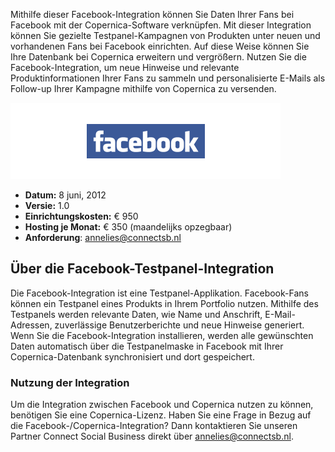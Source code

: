 Mithilfe dieser Facebook-Integration können Sie Daten Ihrer Fans bei
Facebook mit der Copernica-Software verknüpfen. Mit dieser Integration
können Sie gezielte Testpanel-Kampagnen von Produkten unter neuen und
vorhandenen Fans bei Facebook einrichten. Auf diese Weise können Sie
Ihre Datenbank bei Copernica erweitern und vergrößern. Nutzen Sie die
Facebook-Integration, um neue Hinweise und relevante
Produktinformationen Ihrer Fans zu sammeln und personalisierte E-Mails
als Follow-up Ihrer Kampagne mithilfe von Copernica zu versenden.

![Facebook testpanel](../images/facebook-testpanel-integration.png)

-   **Datum:** 8 juni, 2012
-   **Versie:** 1.0
-   **Einrichtungskosten:** € 950
-   **Hosting je Monat:** € 350 (maandelijks opzegbaar)
-   **Anforderung**: annelies@connectsb.nl

Über die Facebook-Testpanel-Integration
---------------------------------------

Die Facebook-Integration ist eine Testpanel-Applikation. Facebook-Fans
können ein Testpanel eines Produkts in Ihrem Portfolio nutzen. Mithilfe
des Testpanels werden relevante Daten, wie Name und Anschrift,
E-Mail-Adressen, zuverlässige Benutzerberichte und neue Hinweise
generiert. Wenn Sie die Facebook-Integration installieren, werden alle
gewünschten Daten automatisch über die Testpanelmaske in Facebook mit
Ihrer Copernica-Datenbank synchronisiert und dort gespeichert.

### Nutzung der Integration

Um die Integration zwischen Facebook und Copernica nutzen zu können,
benötigen Sie eine Copernica-Lizenz. Haben Sie eine Frage in Bezug auf
die Facebook-/Copernica-Integration? Dann kontaktieren Sie unseren
Partner Connect Social Business direkt über
[annelies@connectsb.nl](mailto:annelies@connectsb.nl).
